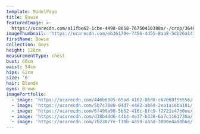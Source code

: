 ```yaml
---
template: ModelPage
title: Bowie
featuredImage: >-
  https://ucarecdn.com/a11fbe62-1cbe-4498-8058-76750410388a/-/crop/3648x2118/0,268/-/preview/
imageThumbnail: 'https://ucarecdn.com/eb36170e-7456-4d55-8aa8-5db26a147a50/'
firstName: Bowie
collection: Boys
height: 128cm
measurementType: chest
bust: 60cm
waist: 54cm
hips: 62cm
size: '6'
hair: Blonde
eyes: Brown
imagePortfolio:
  - image: 'https://ucarecdn.com/446b6305-65ad-4162-86d0-c67068f56556/'
  - image: 'https://ucarecdn.com/5b7c7880-04d7-4482-ab60-2ea1a16ba181/'
  - image: 'https://ucarecdn.com/6f499a90-5b52-416c-8fc9-f2721c47b0ee/'
  - image: 'https://ucarecdn.com/d38b4dd6-4414-4e37-b338-6a7c1161730a/'
  - image: 'https://ucarecdn.com/7b23077e-f10b-4a59-aaad-3090e4a90b6e/'
---
```


